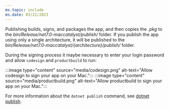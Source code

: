 ```yaml
---
ms.topic: include
ms.date: 03/21/2023
---
```


Publishing builds, signs, and packages the app, and then copies the *.pkg* to the *bin/Release/net7.0-maccatalyst/publish/* folder. If you publish the app using only a single architecture, it will be published to the *bin/Release/net7.0-maccatalyst/{architecture}/publish/* folder.

During the signing process it maybe necessary to enter your login password and allow `codesign` and `productbuild` to run:

:::image type="content" source="media/codesign.png" alt-text="Allow codesign to sign your app on your Mac.":::
:::image type="content" source="media/productbuild.png" alt-text="Allow productbuild to sign your app on your Mac.":::

For more information about the `dotnet publish` command, see [dotnet publish](/dotnet/core/tools/dotnet-publish).

<!-- Todo: It's possible to re-sign an existing app bundle with a different certificate to change the distribution channel -->
